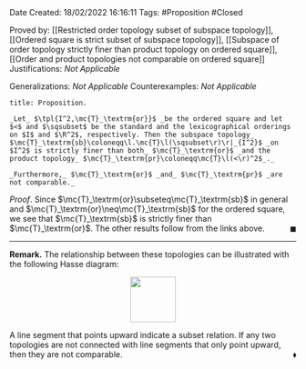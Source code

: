 <br />
<br />

Date Created: 18/02/2022 16:16:11
Tags: #Proposition #Closed 

Proved by: [[Restricted order topology subset of subspace topology]], [[Ordered square is strict subset of subspace topology]], [[Subspace of order topology strictly finer than product topology on ordered square]], [[Order and product topologies not comparable on ordered square]]
Justifications: _Not Applicable_

Generalizations: _Not Applicable_
Counterexamples: _Not Applicable_

``` ad-Proposition
title: Proposition.

_Let_ $\tpl{I^2,\mc{T}_\textrm{or}}$ _be the ordered square and let $<$ and $\sqsubset$ be the standard and the lexicographical orderings on $I$ and $\R^2$, respectively. Then the subspace topology_ $\mc{T}_\textrm{sb}\coloneqq\l.\mc{T}\l(\sqsubset\r)\r|_{I^2}$ _on $I^2$ is strictly finer than both_ $\mc{T}_\textrm{or}$ _and the product topology_ $\mc{T}_\textrm{pr}\coloneqq\mc{T}\l(<\r)^2$_._

_Furthermore,_ $\mc{T}_\textrm{or}$ _and_ $\mc{T}_\textrm{pr}$ _are not comparable._

```

_Proof_. Since $\mc{T}_\textrm{or}\subseteq\mc{T}_\textrm{sb}$ in general and $\mc{T}_\textrm{or}\neq\mc{T}_\textrm{sb}$ for the ordered square, we see that $\mc{T}_\textrm{sb}$ is strictly finer than $\mc{T}_\textrm{or}$. The other results follow from the links above.<span style="float:right;">$\blacksquare$</span>

---

**Remark.** The relationship between these topologies can be illustrated with the following Hasse diagram:

<center><img src="app://local/home/zhao/MathWiki/Images/2022-02-18_163024/image.svg", width=80></center>

A line segment that points upward indicate a subset relation. If any two topologies are not connected with line segments that only point upward, then they are not comparable.<span style="float:right;">$\blacklozenge$</span>
